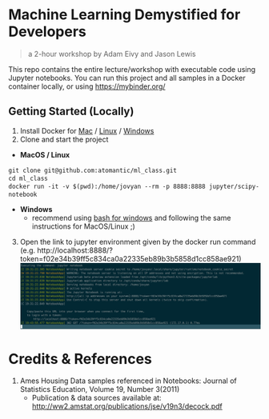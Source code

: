 # Machine Learning Demystified for Developers
> a 2-hour workshop by Adam Eivy and Jason Lewis

This repo contains the entire lecture/workshop with executable code using Jupyter notebooks. You can run this project and all samples in a Docker container locally, or using https://mybinder.org/

## Getting Started (Locally)
1. Install Docker for [Mac](https://www.docker.com/docker-mac) / [Linux](https://docs.docker.com/install/) / [Windows](https://docs.docker.com/docker-for-windows/install/#download-docker-for-windows)
2. Clone and start the project
- **MacOS / Linux**
```shell
git clone git@github.com:atomantic/ml_class.git
cd ml_class
docker run -it -v $(pwd):/home/jovyan --rm -p 8888:8888 jupyter/scipy-notebook
```
- **Windows**
    - recommend using [bash for windows](https://docs.microsoft.com/en-us/windows/wsl/install-win10) and following the same instructions for MacOS/Linux ;)

3. Open the link to jupyter environment given by the docker run command (e.g. http://localhost:8888/?token=f02e34b39ff5c834ca0a22335eb89b3b5858d1cc858ae921) ![running](images/run.png)

# Credits & References
1. Ames Housing Data samples referenced in Notebooks: Journal of Statistics Education, Volume 19, Number 3(2011)
    - Publication & data sources available at: http://ww2.amstat.org/publications/jse/v19n3/decock.pdf